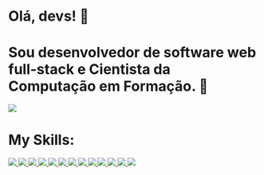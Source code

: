 # Olá, devs! 👋

# Sou desenvolvedor de software web full-stack e Cientista da Computação em Formação. 🚀

<img src="https://github-profile-trophy.vercel.app/?username=marcelldac&theme=onestar&row=1&column=3&no-bg=true&margin-w=15&margin-h=15" />

# My Skills:

<div>
<a href="#">
  <img src="https://skillicons.dev/icons?i=ts"/>
</a>
<a href="#">
  <img src="https://skillicons.dev/icons?i=docker"/>
</a>
<a href="#">
  <img src="https://skillicons.dev/icons?i=linux"/>
</a>
<a href="#">
  <img src="https://skillicons.dev/icons?i=nodejs"/>
</a>
<a href="#">
  <img src="https://skillicons.dev/icons?i=postgres"/>
</a>
<a href="#">
  <img src="https://skillicons.dev/icons?i=html"/>
</a>
<a href="#">
  <img src="https://skillicons.dev/icons?i=css"/>
</a>
<a href="#">
  <img src="https://skillicons.dev/icons?i=react"/>
</a>
<a href="#">
  <img src="https://skillicons.dev/icons?i=nextjs"/>
</a>
<a href="#">
  <img src="https://skillicons.dev/icons?i=nestjs"/>
</a>
<a href="#">
  <img src="https://skillicons.dev/icons?i=mongodb"/>
</a>
<a href="#">
  <img src="https://skillicons.dev/icons?i=md"/>
</a>
<a href="#">
  <img src="https://skillicons.dev/icons?i=md"/>
</a>
</div>
